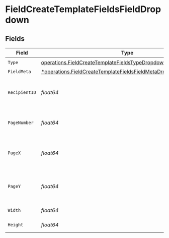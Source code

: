 # FieldCreateTemplateFieldsFieldDropdown


## Fields

| Field                                                                                                                                                 | Type                                                                                                                                                  | Required                                                                                                                                              | Description                                                                                                                                           |
| ----------------------------------------------------------------------------------------------------------------------------------------------------- | ----------------------------------------------------------------------------------------------------------------------------------------------------- | ----------------------------------------------------------------------------------------------------------------------------------------------------- | ----------------------------------------------------------------------------------------------------------------------------------------------------- |
| `Type`                                                                                                                                                | [operations.FieldCreateTemplateFieldsTypeDropdownRequestBody1](../../models/operations/fieldcreatetemplatefieldstypedropdownrequestbody1.md)          | :heavy_check_mark:                                                                                                                                    | N/A                                                                                                                                                   |
| `FieldMeta`                                                                                                                                           | [*operations.FieldCreateTemplateFieldsFieldMetaDropdownRequestBody](../../models/operations/fieldcreatetemplatefieldsfieldmetadropdownrequestbody.md) | :heavy_minus_sign:                                                                                                                                    | N/A                                                                                                                                                   |
| `RecipientID`                                                                                                                                         | *float64*                                                                                                                                             | :heavy_check_mark:                                                                                                                                    | The ID of the recipient to create the field for.                                                                                                      |
| `PageNumber`                                                                                                                                          | *float64*                                                                                                                                             | :heavy_check_mark:                                                                                                                                    | The page number the field will be on.                                                                                                                 |
| `PageX`                                                                                                                                               | *float64*                                                                                                                                             | :heavy_check_mark:                                                                                                                                    | The X coordinate of where the field will be placed.                                                                                                   |
| `PageY`                                                                                                                                               | *float64*                                                                                                                                             | :heavy_check_mark:                                                                                                                                    | The Y coordinate of where the field will be placed.                                                                                                   |
| `Width`                                                                                                                                               | *float64*                                                                                                                                             | :heavy_check_mark:                                                                                                                                    | The width of the field.                                                                                                                               |
| `Height`                                                                                                                                              | *float64*                                                                                                                                             | :heavy_check_mark:                                                                                                                                    | The height of the field.                                                                                                                              |